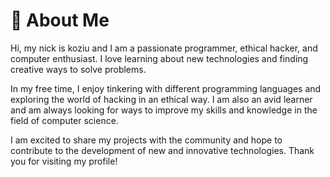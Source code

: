 # 👤 About Me

Hi, my nick is koziu and I am a passionate programmer, ethical hacker, and computer enthusiast. I love learning about new technologies and finding creative ways to solve problems.

In my free time, I enjoy tinkering with different programming languages and exploring the world of hacking in an ethical way. I am also an avid learner and am always looking for ways to improve my skills and knowledge in the field of computer science.

I am excited to share my projects with the community and hope to contribute to the development of new and innovative technologies. Thank you for visiting my profile!
